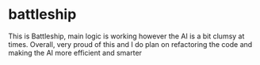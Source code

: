# battleship
This is Battleship, main logic is working however the AI is a bit clumsy at times. Overall, very proud of this and I do plan on refactoring the code and making the AI more efficient and smarter